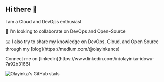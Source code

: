 ## Hi there 👋

 I am a Cloud and DevOps enthusiast 

👯 I’m looking to collaborate on DevOps and Open-Source
<p> ✉️ I also try to share my knowledge on DevOps, Cloud, and Open Source through my [blog](https://medium.com/@olayinkancs) </p>
<p>  Connect me on [linkedin](https://www.linkedin.com/in/olayinka-idowu-7a92b3166) </p>


![Olayinka's GitHub stats](https://github-readme-stats.vercel.app/api?username=haywhyz&show_icons=true&count_private=true) 


